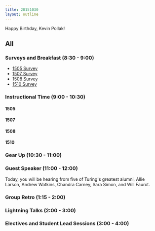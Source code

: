 ```yaml
---
title: 20151030
layout: outline
---
```


Happy Birthday, Kevin Pollak!

## All

### Surveys and Breakfast (8:30 - 9:00)

* [1505 Survey]()
* [1507 Survey]()
* [1508 Survey]()
* [1510 Survey]()

### Instructional Time (9:00 - 10:30)

#### 1505

#### 1507

#### 1508

#### 1510

### Gear Up (10:30 - 11:00)

### Guest Speaker (11:00 - 12:00)

Today, you will be hearing from five of Turing's greatest alumni, Allie Larson, Andrew Watkins, Chandra Carney, Sara Simon, and Will Faurot.

### Group Retro (1:15 - 2:00)

### Lightning Talks (2:00 - 3:00)

### Electives and Student Lead Sessions (3:00 - 4:00)




